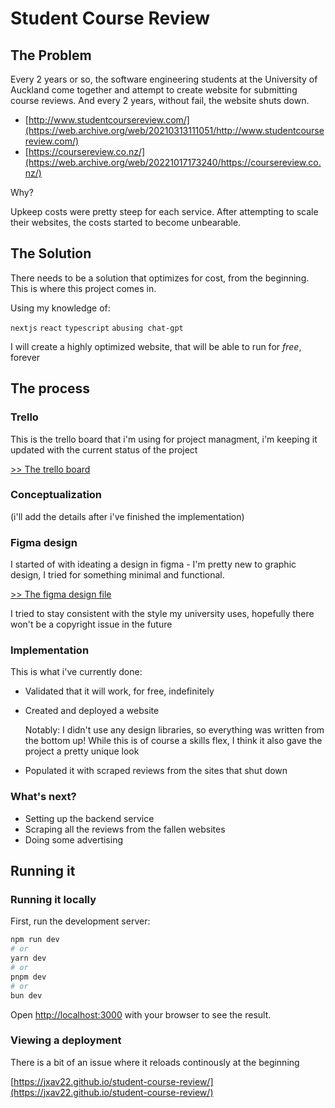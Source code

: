 # Student Course Review

## The Problem

Every 2 years or so, the software engineering students at the University of Auckland come together and attempt to create website for submitting course reviews.
And every 2 years, without fail, the website shuts down.

- [http://www.studentcoursereview.com/](https://web.archive.org/web/20210313111051/http://www.studentcoursereview.com/)
- [https://coursereview.co.nz/](https://web.archive.org/web/20221017173240/https://coursereview.co.nz/)

Why? 

Upkeep costs were pretty steep for each service. After attempting to scale their websites, the costs started to become unbearable.

## The Solution

There needs to be a solution that optimizes for cost, from the beginning. This is where this project comes in.

Using my knowledge of:

`nextjs`
`react`
`typescript`
`abusing chat-gpt`

I will create a highly optimized website, that will be able to run for *free*, forever

## The process

### Trello

This is the trello board that i'm using for project managment, i'm keeping it updated with the current status of the project

[>> The trello board](https://trello.com/b/ooukvJUt/student-course-review)

### Conceptualization

(i'll add the details after i've finished the implementation)

### Figma design

I started of with ideating a design in figma - I'm pretty new to graphic design, I tried for something minimal and functional.

[>> The figma design file](https://www.figma.com/community/file/1396750512356365480)

I tried to stay consistent with the style my university uses, hopefully there won't be a copyright issue in the future

### Implementation

This is what i've currently done:
- Validated that it will work, for free, indefinitely
- Created and deployed a website
  
  Notably: I didn't use any design libraries, so everything was written from the bottom up! While this is of course a skills flex, I think it also gave the project a pretty unique look
- Populated it with scraped reviews from the sites that shut down

### What's next?

- Setting up the backend service
- Scraping all the reviews from the fallen websites
- Doing some advertising

## Running it

### Running it locally

First, run the development server:

```bash
npm run dev
# or
yarn dev
# or
pnpm dev
# or
bun dev
```

Open [http://localhost:3000](http://localhost:3000) with your browser to see the result.

### Viewing a deployment

There is a bit of an issue where it reloads continously at the beginning

[https://jxav22.github.io/student-course-review/](https://jxav22.github.io/student-course-review/)
